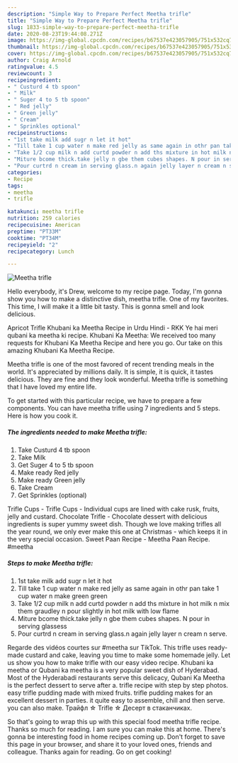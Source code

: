```yaml
---
description: "Simple Way to Prepare Perfect Meetha trifle"
title: "Simple Way to Prepare Perfect Meetha trifle"
slug: 1833-simple-way-to-prepare-perfect-meetha-trifle
date: 2020-08-23T19:44:08.271Z
image: https://img-global.cpcdn.com/recipes/b67537e423057905/751x532cq70/meetha-trifle-recipe-main-photo.jpg
thumbnail: https://img-global.cpcdn.com/recipes/b67537e423057905/751x532cq70/meetha-trifle-recipe-main-photo.jpg
cover: https://img-global.cpcdn.com/recipes/b67537e423057905/751x532cq70/meetha-trifle-recipe-main-photo.jpg
author: Craig Arnold
ratingvalue: 4.5
reviewcount: 3
recipeingredient:
- " Custurd 4 tb spoon"
- " Milk"
- " Suger 4 to 5 tb spoon"
- " Red jelly"
- " Green jelly"
- " Cream"
- " Sprinkles optional"
recipeinstructions:
- "1st take milk add sugr n let it hot"
- "Till take 1 cup water n make red jelly as same again in othr pan take 1 cup water n make green green"
- "Take 1/2 cup milk n add curtd powder n add ths mixture in hot milk n mix them graudley n pour slightly in hot milk with low flame"
- "Miture bcome thick.take jelly n gbe them cubes shapes. N pour in serving glassess"
- "Pour curtrd n cream in serving glass.n again jelly layer n cream n serve."
categories:
- Recipe
tags:
- meetha
- trifle

katakunci: meetha trifle 
nutrition: 259 calories
recipecuisine: American
preptime: "PT33M"
cooktime: "PT34M"
recipeyield: "2"
recipecategory: Lunch

---
```



![Meetha trifle](https://img-global.cpcdn.com/recipes/b67537e423057905/751x532cq70/meetha-trifle-recipe-main-photo.jpg)

Hello everybody, it's Drew, welcome to my recipe page. Today, I'm gonna show you how to make a distinctive dish, meetha trifle. One of my favorites. This time, I will make it a little bit tasty. This is gonna smell and look delicious.

Apricot Trifle Khubani ka Meetha Recipe in Urdu Hindi - RKK Ye hai meri qubani ka meetha ki recipe. Khubani Ka Meetha: We received too many requests for Khubani Ka Meetha Recipe and here you go. Our take on this amazing Khubani Ka Meetha Recipe.

Meetha trifle is one of the most favored of recent trending meals in the world. It's appreciated by millions daily. It is simple, it is quick, it tastes delicious. They are fine and they look wonderful. Meetha trifle is something that I have loved my entire life.


To get started with this particular recipe, we have to prepare a few components. You can have meetha trifle using 7 ingredients and 5 steps. Here is how you cook it.

<!--inarticleads1-->

##### The ingredients needed to make Meetha trifle:

1. Take  Custurd 4 tb spoon
1. Take  Milk
1. Get  Suger 4 to 5 tb spoon
1. Make ready  Red jelly
1. Make ready  Green jelly
1. Take  Cream
1. Get  Sprinkles (optional)


Trifle Cups - Trifle Cups - Individual cups are lined with cake rusk, fruits, jelly and custard. Chocolate Trifle - Chocolate dessert with delicious ingredients is super yummy sweet dish. Though we love making trifles all the year round, we only ever make this one at Christmas - which keeps it in the very special occasion. Sweet Paan Recipe - Meetha Paan Recipe. #meetha 

<!--inarticleads2-->

##### Steps to make Meetha trifle:

1. 1st take milk add sugr n let it hot
1. Till take 1 cup water n make red jelly as same again in othr pan take 1 cup water n make green green
1. Take 1/2 cup milk n add curtd powder n add ths mixture in hot milk n mix them graudley n pour slightly in hot milk with low flame
1. Miture bcome thick.take jelly n gbe them cubes shapes. N pour in serving glassess
1. Pour curtrd n cream in serving glass.n again jelly layer n cream n serve.


Regarde des vidéos courtes sur #meetha sur TikTok. This trifle uses ready-made custard and cake, leaving you time to make some homemade jelly. Let us show you how to make trifle with our easy video recipe. Khubani ka meetha or Qubani ka meetha is a very popular sweet dish of Hyderabad. Most of the Hyderabadi restaurants serve this delicacy, Qubani Ka Meetha is the perfect dessert to serve after a. trifle recipe with step by step photos. easy trifle pudding made with mixed fruits. trifle pudding makes for an excellent dessert in parties. it quite easy to assemble, chill and then serve. you can also make. Трайфл ☆ Trifle ☆ Десерт в стаканчиках. 

So that's going to wrap this up with this special food meetha trifle recipe. Thanks so much for reading. I am sure you can make this at home. There's gonna be interesting food in home recipes coming up. Don't forget to save this page in your browser, and share it to your loved ones, friends and colleague. Thanks again for reading. Go on get cooking!
